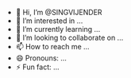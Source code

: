 - 👋 Hi, I’m @SINGVIJENDER
- 👀 I’m interested in ...
- 🌱 I’m currently learning ...
- 💞️ I’m looking to collaborate on ...
- 📫 How to reach me ...
- 😄 Pronouns: ...
- ⚡ Fun fact: ...

<!---
SINGVIJENDER/SINGVIJENDER is a ✨ special ✨ repository because its `README.md` (this file) appears on your GitHub profile.
You can click the Preview link to take a look at your changes.
--->
